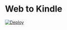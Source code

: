 # Web to Kindle

[![Deploy](https://www.herokucdn.com/deploy/button.svg)](https://heroku.com/deploy)
